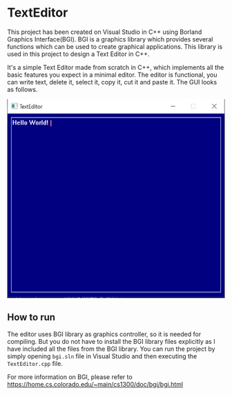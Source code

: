# TextEditor

This project has been created on Visual Studio in C++ using Borland Graphics Interface(BGI). BGI is a graphics library which provides several functions which can be used to create graphical applications. This library is used in this project to design a Text Editor in C++.

It's a simple Text Editor made from scratch in C++, which implements all the basic features you expect in a minimal editor. The editor is functional, you can write text, delete it, select it, copy it, cut it and paste it. 
The GUI looks as follows.

<img src="image/TextEditor.png" width="530" height="460" />

## How to run
The editor uses BGI library as graphics controller, so it is needed for compiling. But you do not have to install the BGI library files explicitly as I have included all the files from the BGI library. You can run the project by simply opening ``bgi.sln`` file in Visual Studio and then executing the ``TextEditor.cpp`` file. 

For more information on BGI, please refer to https://home.cs.colorado.edu/~main/cs1300/doc/bgi/bgi.html
